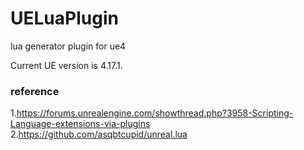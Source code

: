 # UELuaPlugin
lua generator plugin for ue4 

Current UE version is 4.17.1.

### reference
1.https://forums.unrealengine.com/showthread.php?3958-Scripting-Language-extensions-via-plugins
2.https://github.com/asqbtcupid/unreal.lua
